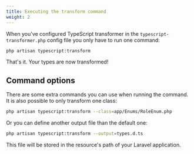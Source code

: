 ```yaml
---
title: Executing the transform command
weight: 2
---
```


When you've configured TypeScript transformer in the `typescript-transformer.php` config file you only have to run one command:

```bash
php artisan typescript:transform
```

That's it. Your types are now transformed!

## Command options

There are some extra commands you can use when running the command. It is also possible to only transform one class:
                                                                    
```bash
php artisan typescript:transform --class=app/Enums/RoleEnum.php
```

Or you can define another output file than the default one:

```bash
php artisan typescript:transform --output=types.d.ts
```

This file will be stored in the resource's path of your Laravel application.
